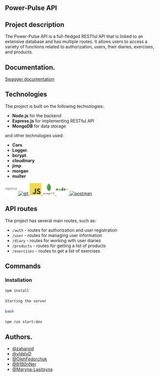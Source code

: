 ## Power-Pulse API

## Project description

The Power-Pulse API is a full-fledged RESTful API that is linked to an extensive database and has multiple routes. It allows users to access a variety of functions related to authorization, users, their diaries, exercises, and products.

## Documentation.

[Swagger documentation](https://powerpulse-171j.onrender.com/api-docs/)

## Technologies

The project is built on the following technologies:

- **Node.js** for the backend
- **Express.js** for implementing RESTful API
- **MongoDB** for data storage

and other technologies used:

- **Cors**
- **Logger**.
- **bcrypt**.
- **cloudinary**
- **jimp**
- **morgan**
- **multer**

<p align="left"> 
<a href="https://expressjs.com" target="_blank" rel="noreferrer"> 
<img src="https://raw.githubusercontent.com/devicons/devicon/master/icons/express/express-original-wordmark.svg" alt="express" width="40" height="40"/> </a> 
<a href="https://git-scm.com/" target="_blank" rel="noreferrer"> <img src="https://www.vectorlogo.zone/logos/git-scm/git-scm-icon.svg" alt="git" width="40" height="40"/> </a> 
<a href="https://developer.mozilla.org/en-US/docs/Web/JavaScript" target="_blank" rel="noreferrer"> <img src="https://raw.githubusercontent.com/devicons/devicon/master/icons/javascript/javascript-original.svg" alt="javascript" width="40" height="40"/> </a> 
<a href="https://www.mongodb.com/" target="_blank" rel="noreferrer"> <img src="https://raw.githubusercontent.com/devicons/devicon/master/icons/mongodb/mongodb-original-wordmark.svg" alt="mongodb" width="40" height="40"/> </a> 
<a href="https://nodejs.org" target="_blank" rel="noreferrer"> <img src="https://raw.githubusercontent.com/devicons/devicon/master/icons/nodejs/nodejs-original-wordmark.svg" alt="nodejs" width="40" height="40"/> </a> 
<a href="https://postman.com" target="_blank" rel="noreferrer"> <img src="https://www.vectorlogo.zone/logos/getpostman/getpostman-icon.svg" alt="postman" width="40" height="40"/> </a> </p>

## API routes

The project has several main routes, such as:

- `/auth` - routes for authorization and user registration
- `/user` - routes for managing user information
- `/diary` - routes for working with user diaries
- `/products` - routes for getting a list of products
- `/exercises` - routes to get a list of exercises

## Commands

### Installation

```bash
npm install

Starting the server

bash

npm run start:dev


```

## Authors.

- [@zaharoid ](https://github.com/zaharoid)
- [@vldslvD ](https://github.com/vldslvD)
- [@OlehFedorchuk ](https://github.com/OlehFedorchuk)
- [@B1B0nNer ](https://github.com/B1B0nNer)
- [@Maryna-Lasitsyna ](https://github.com/Maryna-Lasitsyna)
